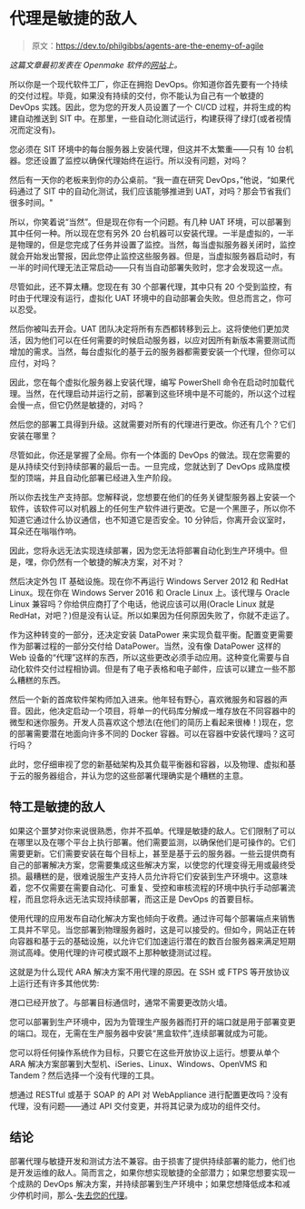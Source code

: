 # 代理是敏捷的敌人

> 原文：<https://dev.to/philgibbs/agents-are-the-enemy-of-agile>

*这篇文章最初发表在 Openmake 软件的[网站](https://www.openmakesoftware.com)上。*

所以你是一个现代软件工厂，你正在拥抱 DevOps。你知道你首先要有一个持续的交付过程。毕竟，如果没有持续的交付，你不能认为自己有一个敏捷的 DevOps 实践。因此，您为您的开发人员设置了一个 CI/CD 过程，并将生成的构建自动推送到 SIT 中。在那里，一些自动化测试运行，构建获得了绿灯(或者视情况而定没有)。

您必须在 SIT 环境中的每台服务器上安装代理，但这并不太繁重——只有 10 台机器。您还设置了监控以确保代理始终在运行。所以没有问题，对吗？

然后有一天你的老板来到你的办公桌前。“我一直在研究 DevOps，”他说，“如果代码通过了 SIT 中的自动化测试，我们应该能够推进到 UAT，对吗？那会节省我们很多时间。"

所以，你笑着说“当然”。但是现在你有一个问题。有几种 UAT 环境，可以部署到其中任何一种。所以现在您有另外 20 台机器可以安装代理。一半是虚拟的，一半是物理的，但是您完成了任务并设置了监控。当然，每当虚拟服务器关闭时，监控就会开始发出警报，因此您停止监控这些服务器。但是，当虚拟服务器启动时，有一半的时间代理无法正常启动——只有当自动部署失败时，您才会发现这一点。

尽管如此，还不算太糟。您现在有 30 个部署代理，其中只有 20 个受到监控，有时由于代理没有运行，虚拟化 UAT 环境中的自动部署会失败。但总而言之，你可以忍受。

然后你被叫去开会。UAT 团队决定将所有东西都转移到云上。这将使他们更加灵活，因为他们可以在任何需要的时候启动服务器，以应对因所有新版本需要测试而增加的需求。当然，每台虚拟化的基于云的服务器都需要安装一个代理，但你可以应付，对吗？

因此，您在每个虚拟化服务器上安装代理，编写 PowerShell 命令在启动时加载代理。当然，在代理启动并运行之前，部署到这些环境中是不可能的，所以这个过程会慢一点，但它仍然是敏捷的，对吗？

然后您的部署工具得到升级。这就需要对所有的代理进行更改。你还有几个？它们安装在哪里？

尽管如此，你还是掌握了全局。你有一个体面的 DevOps 的做法。现在您需要的是从持续交付到持续部署的最后一击。一旦完成，您就达到了 DevOps 成熟度模型的顶端，并且自动化部署已经进入生产阶段。

所以你去找生产支持部。您解释说，您想要在他们的任务关键型服务器上安装一个软件，该软件可以对机器上的任何生产软件进行更改。它是一个黑匣子，所以你不知道它通过什么协议通信，也不知道它是否安全。10 分钟后，你离开会议室时，耳朵还在嗡嗡作响。

因此，您将永远无法实现连续部署，因为您无法将部署自动化到生产环境中。但是，嘿，你仍然有一个敏捷的解决方案，对不对？

然后决定外包 IT 基础设施。现在你不再运行 Windows Server 2012 和 RedHat Linux。现在你在 Windows Server 2016 和 Oracle Linux 上。该代理与 Oracle Linux 兼容吗？你给供应商打了个电话，他说应该可以用(Oracle Linux 就是 RedHat，对吧？)但是没有认证。所以如果因为任何原因失败了，你就不走运了。

作为这种转变的一部分，还决定安装 DataPower 来实现负载平衡。配置变更需要作为部署过程的一部分交付给 DataPower。当然，没有像 DataPower 这样的 Web 设备的“代理”这样的东西，所以这些更改必须手动应用。这种变化需要与自动化软件交付过程相协调。但是有了电子表格和电子邮件，应该可以建立一些不那么糟糕的东西。

然后一个新的首席软件架构师加入进来。他年轻有野心，喜欢微服务和容器的声音。因此，他决定启动一个项目，将单一的代码库分解成一堆存放在不同容器中的微型和迷你服务。开发人员喜欢这个想法(在他们的简历上看起来很棒！)现在，您的部署需要潜在地面向许多不同的 Docker 容器。可以在容器中安装代理吗？这可行吗？

此时，您仔细审视了您的新基础架构及其负载平衡器和容器，以及物理、虚拟和基于云的服务器组合，并认为您的这些部署代理确实是个糟糕的主意。

## 特工是敏捷的敌人

如果这个噩梦对你来说很熟悉，你并不孤单。代理是敏捷的敌人。它们限制了可以在哪里以及在哪个平台上执行部署。他们需要监测，以确保他们是可操作的。它们需要更新。它们需要安装在每个目标上，甚至是基于云的服务器。一些云提供商有自己的部署解决方案，您需要集成这些解决方案，以使您的代理变得无用或最终受损。最糟糕的是，很难说服生产支持人员允许将它们安装到生产环境中。这意味着，您不仅需要在需要自动化、可重复、受控和审核流程的环境中执行手动部署流程，而且您将永远无法实现持续部署，而这正是 DevOps 的首要目标。

使用代理的应用发布自动化解决方案也倾向于收费。通过许可每个部署端点来销售工具并不罕见。当您部署到物理服务器时，这是可以接受的。但如今，网站正在转向容器和基于云的基础设施，以允许它们加速运行潜在的数百台服务器来满足短期测试高峰。使用代理的许可模式跟不上那种敏捷测试过程。

这就是为什么现代 ARA 解决方案不用代理的原因。在 SSH 或 FTPS 等开放协议上运行还有许多其他优势:

港口已经开放了。与部署目标通信时，通常不需要更改防火墙。

您可以部署到生产环境中，因为为管理生产服务器而打开的端口就是用于部署变更的端口。现在，无需在生产服务器中安装“黑盒软件”,连续部署就成为可能。

您可以将任何操作系统作为目标，只要它在这些开放协议上运行。想要从单个 ARA 解决方案部署到大型机、iSeries、Linux、Windows、OpenVMS 和 Tandem？然后选择一个没有代理的工具。

想通过 RESTful 或基于 SOAP 的 API 对 WebAppliance 进行配置更改吗？没有代理，没有问题——通过 API 交付变更，并将其记录为成功的组件交付。

## 结论

部署代理与敏捷开发和测试方法不兼容。由于损害了提供持续部署的能力，他们也是开发运维的敌人。简而言之，如果你想实现敏捷的全部潜力；如果您想要实现一个成熟的 DevOps 解决方案，并持续部署到生产环境中；如果您想降低成本和减少停机时间，那么-[失去您的代理](https://www.openmakesoftware.com/agentless-release-automation/)。